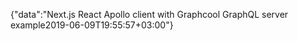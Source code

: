 {"data":"Next.js React Apollo client with Graphcool GraphQL server example2019-06-09T19:55:57+03:00"}
